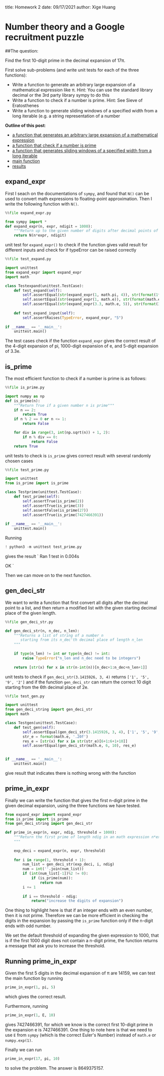 title: Homework 2
date: 09/17/2021
author: Xige Huang

# Number theory and a Google recruitment puzzle

##The question:


Find the first 10-digit prime in the decimal expansion of 17π.

First solve sub-problems (and write unit tests for each of the three functions):

* Write a function to generate an arbitrary large expansion of a mathematical expression like π. Hint: You can use the standard library decimal or the 3rd party library sympy to do this
* Write a function to check if a number is prime. Hint: See Sieve of Eratosthenes
* Write a function to generate sliding windows of a specified width from a long iterable (e.g. a string representation of a number



__Outline of this post__:

* [a function that generates an arbitrary large expansion of a mathematical expression](#section1)
* [a function that check if a number is prime](#section2)
* [a function that generates sliding windows of a specified width from a long iterable](#section3)
* [main function](#section4)
* [results](#section5)


## expand_expr<a name="section1"></a>

First I seach on the documentations of `sympy`, and found that `N()` can be used to convert math expressions to floating-point approximation. Then I write the following function with `N()`.

```python
%%file expand_expr.py

from sympy import *
def expand_expr(n, expr, ndigit = 1000):
    """Return up to the given number of digits after decimal points of an expression"""
    return N(n*expr, ndigit)
```

unit test for `expand_expr()` to check if the function gives valid result for different inputs and check for if typeError can be raised correctly

```python
%%file test_expand.py

import unittest
from expand_expr import expand_expr
import math

class Testexpand(unittest.TestCase):
    def test_expand(self):
        self.assertEqual(str(expand_expr(1, math.pi, 4)), str(format(1*math.pi, '.3f')))
        self.assertEqual(str(expand_expr(1, math.e)), str(format(math.e, '.999f')))
        self.assertEqual(str(expand_expr(3.3, math.e, 5)), str(format(3.3*math.e, '.4f')))
    
    def test_expand_input(self):
        self.assertRaises(TypeError, expand_expr, "5")
    
if __name__ == '__main__':
    unittest.main()
```

The test cases check if the function `expand_expr` gives the correct result of the 4-digit expansion of pi, 1000-digit expansion of e, and 5-digit expansion of 3.3e.



## is_prime<a name="section2"></a>

The most efficient function to check if a number is prime is as follows:

```python
%%file is_prime.py

import numpy as np
def is_prime(n):
    """Return True if a given number n is prime"""
    if n == 2:
        return True
    if n % 2 == 0 or n <= 1:
        return False

    for div in range(3, int(np.sqrt(n)) + 1, 2):
        if n % div == 0:
            return False
    return True
```
unit tests to check is `is_prime` gives correct result with several randomly chosen cases

```python
%%file test_prime.py

import unittest
from is_prime import is_prime

class Testprime(unittest.TestCase):   
    def test_prime(self):
        self.assertTrue(is_prime(2))
        self.assertTrue(is_prime(3))
        self.assertFalse(is_prime(27))
        self.assertTrue(is_prime(7427466391))
    
if __name__ == '__main__':
    unittest.main()
```


Running 

```python
! python3 -m unittest test_prime.py
``` 

gives the result
`
Ran 1 test in 0.004s

OK
`


Then we can move on to the next function.

## gen\_deci\_str<a name="section3"></a>
We want to write a function that first convert all digits after the decimal point to a list, and then return a modified list with the given starting decimal place of the given length.

```python
%%file gen_deci_str.py

def gen_deci_str(n, n_dec, n_len):
    """Returns a list of string of a number n 
       starting from its n_dec'th decimal place of length n_len
    """
    
    if type(n_len) != int or type(n_dec) != int:
        raise TypeError("n_len and n_dec need to be integers")
    
    return [str(x) for x in str(n-int(n))[n_dec+1:n_dec+n_len+1]]
```

unit tests
to check if `gen_deci_str(3.1415926, 3, 4)` returns `['1', '5', '9', '2']` and if the function `gen_deci_str` can return the correct 10 digit starting from the 6th decimal place of 2e.

```python
%%file test_gen.py

import unittest
from gen_deci_string import gen_deci_str
import math

class Testgen(unittest.TestCase):   
    def test_gen(self):
        self.assertEqual(gen_deci_str(3.1415926, 3, 4), ['1', '5', '9', '2'])
        str_e = format(math.e, '.20f')
        res_e = [str(x) for x in str(str_e)[6+1:6+1+10]]
        self.assertEqual(gen_deci_str(math.e, 6, 10), res_e)

    
if __name__ == '__main__':
    unittest.main()
```


give result that indicates there is nothing wrong with the function


## prime\_in\_expr<a name="section4"></a>
Finally we can write the function that gives the first n-digit prime in the given decimal expansion, using the three functions we have tested.


```python
from expand_expr import expand_expr
from is_prime import is_prime
from gen_deci_string import gen_deci_str

def prime_in_expr(n, expr, ndig, threshold = 1000):
    """Return the first prime of length ndig in an math expression n*expr
    """
    
    exp_deci = expand_expr(n, expr, threshold)
    
    for i in range(1, threshold + 1):
        num_list = gen_deci_str(exp_deci, i, ndig)
        num = int(''.join(num_list))
        if (int(num_list[-1])%2 != 0):
            if (is_prime(num)):
                return num
        i += 1
        
        if i == threshold - ndig:
            return("increase the digits of expansion")

```



One thing to highlight here is that if an integer ends with an even number, then it is not prime. Therefore we can be more efficient in checking the digits in the expansion by passing the `is_prime` function only if the n-digit ends with odd number.

We set the default threshold of expanding the given expression to 1000, that is if the first 1000 digit does not contain a n-digit prime, the function returns a message that ask you to increase the threshold.

## Running prime\_in\_expr<a name="section5"></a>
Given the first 5 digits in the decimal expansion of π are 14159, we can test the main function by running
```python
prime_in_expr(1, pi, 5)
```
which gives the correct result.

Furthermore, running 
```python
prime_in_expr(1, E, 10)
```
gives 7427466391, for which we know is the correct first 10-digit prime in the expansion e is 7427466391. One thing to note here is that we need to use `E` from `sympy` (which is the correct Euler's Number) instead of `math.e` or `numpy.exp(1)`.

Finally we can run
```python
prime_in_expr(17, pi, 10)
```
to solve the problem. The answer is 8649375157.